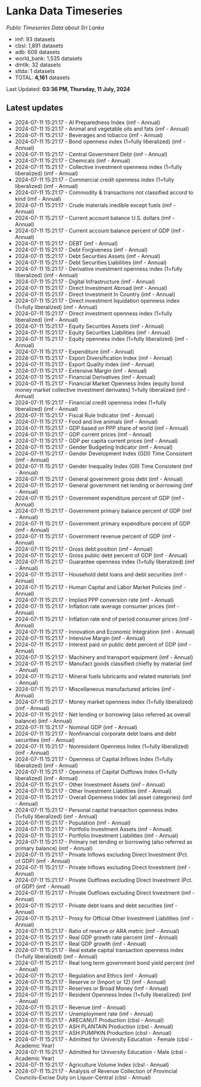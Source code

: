 # Lanka Data Timeseries
*Public Timeseries Data about Sri Lanka*

* imf: 93 datasets
* cbsl: 1,891 datasets
* adb: 609 datasets
* world_bank: 1,535 datasets
* dmtlk: 32 datasets
* sltda: 1 datasets
* TOTAL: **4,161** datasets

Last Updated: **03:36 PM, Thursday, 11 July, 2024**

## Latest updates

* 2024-07-11 15:21:17 - AI Preparedness Index (imf - Annual)
* 2024-07-11 15:21:17 - Animal and vegetable oils and fats (imf - Annual)
* 2024-07-11 15:21:17 - Beverages and tobacco (imf - Annual)
* 2024-07-11 15:21:17 - Bond openness index (1=fully liberalized) (imf - Annual)
* 2024-07-11 15:21:17 - Central Government Debt (imf - Annual)
* 2024-07-11 15:21:17 - Chemicals (imf - Annual)
* 2024-07-11 15:21:17 - Collective investment openness index (1=fully liberalized) (imf - Annual)
* 2024-07-11 15:21:17 - Commercial credit openness index (1=fully liberalized) (imf - Annual)
* 2024-07-11 15:21:17 - Commodity & transactions not classified accord to kind (imf - Annual)
* 2024-07-11 15:21:17 - Crude materials inedible except fuels (imf - Annual)
* 2024-07-11 15:21:17 - Current account balance U.S. dollars (imf - Annual)
* 2024-07-11 15:21:17 - Current account balance percent of GDP (imf - Annual)
* 2024-07-11 15:21:17 - DEBT (imf - Annual)
* 2024-07-11 15:21:17 - Debt Forgiveness (imf - Annual)
* 2024-07-11 15:21:17 - Debt Securities Assets (imf - Annual)
* 2024-07-11 15:21:17 - Debt Securities Liabilities (imf - Annual)
* 2024-07-11 15:21:17 - Derivative investment openness index (1=fully liberalized) (imf - Annual)
* 2024-07-11 15:21:17 - Digital Infrastructure (imf - Annual)
* 2024-07-11 15:21:17 - Direct Investment Abroad (imf - Annual)
* 2024-07-11 15:21:17 - Direct Investment In Country (imf - Annual)
* 2024-07-11 15:21:17 - Direct investment liquidation openness index (1=fully liberalized) (imf - Annual)
* 2024-07-11 15:21:17 - Direct investment openness index (1=fully liberalized) (imf - Annual)
* 2024-07-11 15:21:17 - Equity Securities Assets (imf - Annual)
* 2024-07-11 15:21:17 - Equity Securities Liabilities (imf - Annual)
* 2024-07-11 15:21:17 - Equity openness index (1=fully liberalized) (imf - Annual)
* 2024-07-11 15:21:17 - Expenditure (imf - Annual)
* 2024-07-11 15:21:17 - Export Diversification Index (imf - Annual)
* 2024-07-11 15:21:17 - Export Quality Index (imf - Annual)
* 2024-07-11 15:21:17 - Extensive Margin (imf - Annual)
* 2024-07-11 15:21:17 - Financial Derivatives (imf - Annual)
* 2024-07-11 15:21:17 - Financial Market Openness Index (equity bond money market collective investment derivates) 1=fully liberalized (imf - Annual)
* 2024-07-11 15:21:17 - Financial credit openness index (1=fully liberalized) (imf - Annual)
* 2024-07-11 15:21:17 - Fiscal Rule Indicator (imf - Annual)
* 2024-07-11 15:21:17 - Food and live animals (imf - Annual)
* 2024-07-11 15:21:17 - GDP based on PPP share of world (imf - Annual)
* 2024-07-11 15:21:17 - GDP current prices (imf - Annual)
* 2024-07-11 15:21:17 - GDP per capita current prices (imf - Annual)
* 2024-07-11 15:21:17 - Gender Budgeting Indicator (imf - Annual)
* 2024-07-11 15:21:17 - Gender Development Index (GDI) Time Consistent (imf - Annual)
* 2024-07-11 15:21:17 - Gender Inequality Index (GII) Time Consistent (imf - Annual)
* 2024-07-11 15:21:17 - General government gross debt (imf - Annual)
* 2024-07-11 15:21:17 - General government net lending or borrowing (imf - Annual)
* 2024-07-11 15:21:17 - Government expenditure percent of GDP (imf - Annual)
* 2024-07-11 15:21:17 - Government primary balance percent of GDP (imf - Annual)
* 2024-07-11 15:21:17 - Government primary expenditure percent of GDP (imf - Annual)
* 2024-07-11 15:21:17 - Government revenue percent of GDP (imf - Annual)
* 2024-07-11 15:21:17 - Gross debt position (imf - Annual)
* 2024-07-11 15:21:17 - Gross public debt percent of GDP (imf - Annual)
* 2024-07-11 15:21:17 - Guarantee openness index (1=fully liberalized) (imf - Annual)
* 2024-07-11 15:21:17 - Household debt loans and debt securities (imf - Annual)
* 2024-07-11 15:21:17 - Human Capital and Labor Market Policies (imf - Annual)
* 2024-07-11 15:21:17 - Implied PPP conversion rate (imf - Annual)
* 2024-07-11 15:21:17 - Inflation rate average consumer prices (imf - Annual)
* 2024-07-11 15:21:17 - Inflation rate end of period consumer prices (imf - Annual)
* 2024-07-11 15:21:17 - Innovation and Economic Integration (imf - Annual)
* 2024-07-11 15:21:17 - Intensive Margin (imf - Annual)
* 2024-07-11 15:21:17 - Interest paid on public debt percent of GDP (imf - Annual)
* 2024-07-11 15:21:17 - Machinery and transport equipment (imf - Annual)
* 2024-07-11 15:21:17 - Manufact goods classified chiefly by material (imf - Annual)
* 2024-07-11 15:21:17 - Mineral fuels lubricants and related materials (imf - Annual)
* 2024-07-11 15:21:17 - Miscellaneous manufactured articles (imf - Annual)
* 2024-07-11 15:21:17 - Money market openness index (1=fully liberalized) (imf - Annual)
* 2024-07-11 15:21:17 - Net lending or borrowing (also referred as overall balance) (imf - Annual)
* 2024-07-11 15:21:17 - Nominal GDP (imf - Annual)
* 2024-07-11 15:21:17 - Nonfinancial corporate debt loans and debt securities (imf - Annual)
* 2024-07-11 15:21:17 - Nonresident Openness Index (1=fully liberalized) (imf - Annual)
* 2024-07-11 15:21:17 - Openness of Capital Inflows Index (1=fully liberalized) (imf - Annual)
* 2024-07-11 15:21:17 - Openness of Capital Outflows Index (1=fully liberalized) (imf - Annual)
* 2024-07-11 15:21:17 - Other Investment Assets (imf - Annual)
* 2024-07-11 15:21:17 - Other Investment Liabilities (imf - Annual)
* 2024-07-11 15:21:17 - Overall Openness Index (all asset categories) (imf - Annual)
* 2024-07-11 15:21:17 - Personal capital transaction openness index (1=fully liberalized) (imf - Annual)
* 2024-07-11 15:21:17 - Population (imf - Annual)
* 2024-07-11 15:21:17 - Portfolio Investment Assets (imf - Annual)
* 2024-07-11 15:21:17 - Portfolio Investment Liabilities (imf - Annual)
* 2024-07-11 15:21:17 - Primary net lending or borrowing (also referred as primary balance) (imf - Annual)
* 2024-07-11 15:21:17 - Private Inflows excluding Direct Investment (Pct. of GDP) (imf - Annual)
* 2024-07-11 15:21:17 - Private Inflows excluding Direct Investment (imf - Annual)
* 2024-07-11 15:21:17 - Private Outflows excluding Direct Investment (Pct. of GDP) (imf - Annual)
* 2024-07-11 15:21:17 - Private Outflows excluding Direct Investment (imf - Annual)
* 2024-07-11 15:21:17 - Private debt loans and debt securities (imf - Annual)
* 2024-07-11 15:21:17 - Proxy for Official Other Investment Liabilities (imf - Annual)
* 2024-07-11 15:21:17 - Ratio of reserve or ARA metric (imf - Annual)
* 2024-07-11 15:21:17 - Real GDP growth rate percent (imf - Annual)
* 2024-07-11 15:21:17 - Real GDP growth (imf - Annual)
* 2024-07-11 15:21:17 - Real estate capital transaction openness index (1=fully liberalized) (imf - Annual)
* 2024-07-11 15:21:17 - Real long term government bond yield percent (imf - Annual)
* 2024-07-11 15:21:17 - Regulation and Ethics (imf - Annual)
* 2024-07-11 15:21:17 - Reserve or (Import or 12) (imf - Annual)
* 2024-07-11 15:21:17 - Reserves or Broad Money (imf - Annual)
* 2024-07-11 15:21:17 - Resident Openness Index (1=fully liberalized) (imf - Annual)
* 2024-07-11 15:21:17 - Revenue (imf - Annual)
* 2024-07-11 15:21:17 - Unemployment rate (imf - Annual)
* 2024-07-11 15:21:17 - ARECANUT Production (cbsl - Annual)
* 2024-07-11 15:21:17 - ASH PLANTAIN Production (cbsl - Annual)
* 2024-07-11 15:21:17 - ASH PUMPKIN Production (cbsl - Annual)
* 2024-07-11 15:21:17 - Admitted for University Education - Female (cbsl - Academic Year)
* 2024-07-11 15:21:17 - Admitted for University Education - Male (cbsl - Academic Year)
* 2024-07-11 15:21:17 - Agriculture Volume Index (cbsl - Annual)
* 2024-07-11 15:21:17 - Analysis of Revenue Collection of Provincial Councils-Excise Duty on Liquor-Central (cbsl - Annual)